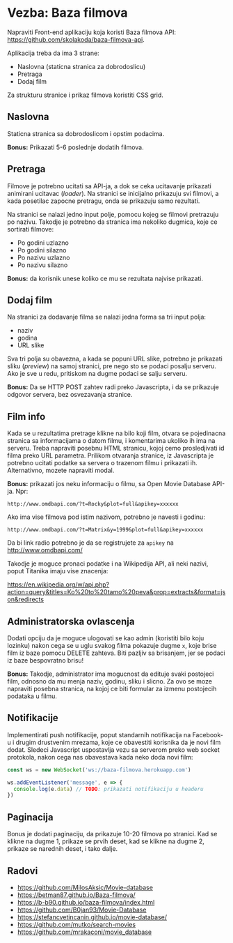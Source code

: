 # Vezba: Baza filmova

Napraviti Front-end aplikaciju koja koristi Baza filmova API: 
https://github.com/skolakoda/baza-filmova-api. 

Aplikacija treba da ima 3 strane:

- Naslovna (staticna stranica za dobrodoslicu)
- Pretraga
- Dodaj film

Za strukturu stranice i prikaz filmova koristiti CSS grid.

## Naslovna

Staticna stranica sa dobrodoslicom i opstim podacima.

**Bonus:** Prikazati 5-6 poslednje dodatih filmova.

## Pretraga

Filmove je potrebno ucitati sa API-ja, a dok se ceka ucitavanje prikazati animirani ucitavac (*loader*). Na stranici se inicijalno prikazuju svi filmovi, a kada posetilac zapocne pretragu, onda se prikazuju samo rezultati.

Na stranici se nalazi jedno input polje, pomocu kojeg se filmovi pretrazuju po nazivu. Takodje je potrebno da stranica ima nekoliko dugmica, koje ce sortirati filmove:

- Po godini uzlazno
- Po godini silazno
- Po nazivu uzlazno
- Po nazivu silazno

**Bonus:** da korisnik unese koliko ce mu se rezultata najvise prikazati.

## Dodaj film

Na stranici za dodavanje filma se nalazi jedna forma sa tri input polja:

- naziv
- godina
- URL slike

Sva tri polja su obavezna, a kada se popuni URL slike, potrebno je prikazati sliku (*preview*) na samoj stranici, pre nego sto se podaci posalju serveru. Ako je sve u redu, pritiskom na dugme podaci se salju serveru.

**Bonus:** Da se HTTP POST zahtev radi preko Javascripta, i da se prikazuje odgovor servera, bez osvezavanja stranice.

## Film info

Kada se u rezultatima pretrage klikne na bilo koji film, otvara se pojedinacna stranica sa informacijama o datom filmu, i komentarima ukoliko ih ima na serveru. Treba napraviti posebnu HTML stranicu, kojoj cemo prosledjivati id filma preko URL parametra. Prilikom otvaranja stranice, iz Javascripta je potrebno ucitati podatke sa servera o trazenom filmu i prikazati ih. Alternativno, mozete napraviti modal.

**Bonus:** prikazati jos neku informaciju o filmu, sa Open Movie Database API-ja. Npr:

```
http://www.omdbapi.com/?t=Rocky&plot=full&apikey=xxxxxx
```

Ako ima vise filmova pod istim nazivom, potrebno je navesti i godinu:

```
http://www.omdbapi.com/?t=Matrix&y=1999&plot=full&apikey=xxxxxx
```

Da bi link radio potrebno je da se registrujete za `apikey` na http://www.omdbapi.com/

Takodje je moguce pronaci podatke i na Wikipedija API, ali neki nazivi, poput Titanika imaju vise znacenja:

https://en.wikipedia.org/w/api.php?action=query&titles=Ko%20to%20tamo%20peva&prop=extracts&format=json&redirects

## Administratorska ovlascenja

Dodati opciju da je moguce ulogovati se kao admin (koristiti bilo koju lozinku) nakon cega se u uglu svakog filma pokazuje dugme `x`, koje brise film iz baze pomocu DELETE zahteva. Biti pazljiv sa brisanjem, jer se podaci iz baze bespovratno brisu!

**Bonus:** Takodje, administrator ima mogucnost da edituje svaki postojeci film, odnosno da mu menja naziv, godinu, sliku i slicno. Za ovo se moze napraviti posebna stranica, na kojoj ce biti formular za izmenu postojecih podataka u filmu.

## Notifikacije

Implementirati push notifikacije, poput standarnih notifikacija na Facebook-u i drugim drustvenim mrezama, koje ce obavestiti korisnika da je novi film dodat. Sledeci Javascript uspostavlja vezu sa serverom preko web socket protokola, nakon cega nas obavestava kada neko doda novi film:

```js
const ws = new WebSocket('ws://baza-filmova.herokuapp.com')

ws.addEventListener('message', e => {
  console.log(e.data) // TODO: prikazati notifikaciju u headeru
})
```

## Paginacija

Bonus je dodati paginaciju, da prikazuje 10-20 filmova po stranici. Kad se klikne na dugme 1, prikaze se prvih deset, kad se klikne na dugme 2, prikaze se narednih deset, i tako dalje.

## Radovi

- https://github.com/MilosAksic/Movie-database
- https://betman87.github.io/Baza-filmova/
- https://b-b90.github.io/baza-filmova/index.html
- https://github.com/B0jan93/Movie-Database
- https://stefancvetincanin.github.io/movie-database/
- https://github.com/mutko/search-movies
- https://github.com/mrakaconi/movie_database
